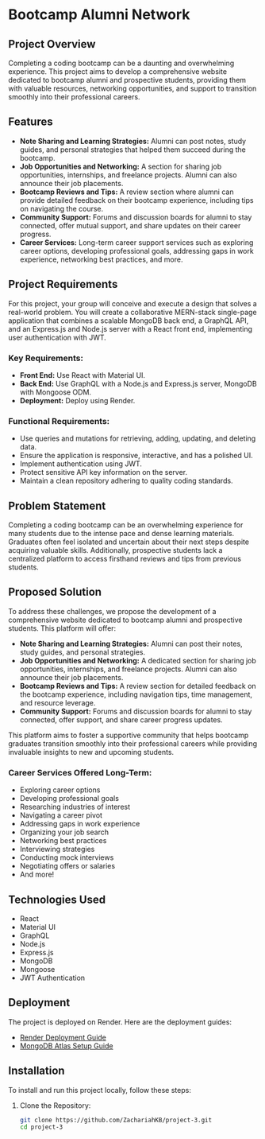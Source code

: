 # Bootcamp Alumni Network

## Project Overview
Completing a coding bootcamp can be a daunting and overwhelming experience. This project aims to develop a comprehensive website dedicated to bootcamp alumni and prospective students, providing them with valuable resources, networking opportunities, and support to transition smoothly into their professional careers.

## Features
- **Note Sharing and Learning Strategies:** Alumni can post notes, study guides, and personal strategies that helped them succeed during the bootcamp.
- **Job Opportunities and Networking:** A section for sharing job opportunities, internships, and freelance projects. Alumni can also announce their job placements.
- **Bootcamp Reviews and Tips:** A review section where alumni can provide detailed feedback on their bootcamp experience, including tips on navigating the course.
- **Community Support:** Forums and discussion boards for alumni to stay connected, offer mutual support, and share updates on their career progress.
- **Career Services:** Long-term career support services such as exploring career options, developing professional goals, addressing gaps in work experience, networking best practices, and more.

## Project Requirements
For this project, your group will conceive and execute a design that solves a real-world problem. You will create a collaborative MERN-stack single-page application that combines a scalable MongoDB back end, a GraphQL API, and an Express.js and Node.js server with a React front end, implementing user authentication with JWT.

### Key Requirements:
- **Front End:** Use React with Material UI.
- **Back End:** Use GraphQL with a Node.js and Express.js server, MongoDB with Mongoose ODM.
- **Deployment:** Deploy using Render.

### Functional Requirements:
- Use queries and mutations for retrieving, adding, updating, and deleting data.
- Ensure the application is responsive, interactive, and has a polished UI.
- Implement authentication using JWT.
- Protect sensitive API key information on the server.
- Maintain a clean repository adhering to quality coding standards.

## Problem Statement
Completing a coding bootcamp can be an overwhelming experience for many students due to the intense pace and dense learning materials. Graduates often feel isolated and uncertain about their next steps despite acquiring valuable skills. Additionally, prospective students lack a centralized platform to access firsthand reviews and tips from previous students.

## Proposed Solution
To address these challenges, we propose the development of a comprehensive website dedicated to bootcamp alumni and prospective students. This platform will offer:

- **Note Sharing and Learning Strategies:** Alumni can post their notes, study guides, and personal strategies.
- **Job Opportunities and Networking:** A dedicated section for sharing job opportunities, internships, and freelance projects. Alumni can also announce their job placements.
- **Bootcamp Reviews and Tips:** A review section for detailed feedback on the bootcamp experience, including navigation tips, time management, and resource leverage.
- **Community Support:** Forums and discussion boards for alumni to stay connected, offer support, and share career progress updates.

This platform aims to foster a supportive community that helps bootcamp graduates transition smoothly into their professional careers while providing invaluable insights to new and upcoming students.

### Career Services Offered Long-Term:
- Exploring career options
- Developing professional goals
- Researching industries of interest
- Navigating a career pivot
- Addressing gaps in work experience
- Organizing your job search
- Networking best practices
- Interviewing strategies
- Conducting mock interviews
- Negotiating offers or salaries
- And more!

## Technologies Used
- React
- Material UI
- GraphQL
- Node.js
- Express.js
- MongoDB
- Mongoose
- JWT Authentication

## Deployment
The project is deployed on Render. Here are the deployment guides:

- [Render Deployment Guide](link-to-render-deployment-guide)
- [MongoDB Atlas Setup Guide](link-to-mongodb-setup-guide)

## Installation
To install and run this project locally, follow these steps:

1. Clone the Repository:
   ```sh
   git clone https://github.com/ZachariahKB/project-3.git
   cd project-3